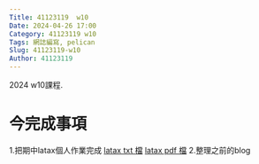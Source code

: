 ```yaml
---
Title: 41123119  w10
Date: 2024-04-26 17:00
Category: 41123119 w10
Tags: 網誌編寫, pelican
Slug: 41123119-w10
Author: 41123119
---
```


2024 w10課程.

<!-- PELICAN_END_SUMMARY -->

# 今完成事項
1.把期中latax個人作業完成 
<a href="https://raw.githubusercontent.com/QIU0908/cd2024/main/images/latax%20t6g4.txt">latax txt 檔</a>
<a href="https://github.com/QIU0908/cd2024/blob/main/images/homework.pdf">latax pdf 檔</a>
2.整理之前的blog

